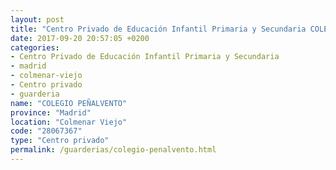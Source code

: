 ```yaml
---
layout: post
title: "Centro Privado de Educación Infantil Primaria y Secundaria COLEGIO PEÑALVENTO"
date: 2017-09-20 20:57:05 +0200
categories:
- Centro Privado de Educación Infantil Primaria y Secundaria
- madrid
- colmenar-viejo
- Centro privado
- guarderia
name: "COLEGIO PEÑALVENTO"
province: "Madrid"
location: "Colmenar Viejo"
code: "28067367"
type: "Centro privado"
permalink: /guarderias/colegio-penalvento.html
---
```

